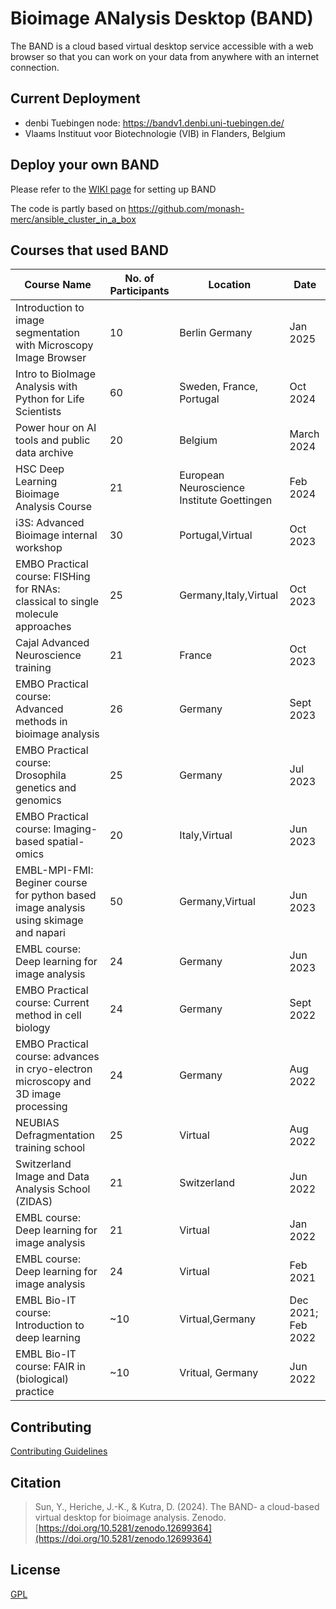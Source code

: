 # Bioimage ANalysis Desktop (BAND) #
 The BAND is a cloud based virtual desktop service accessible with a web browser so that you can work on your data from anywhere with an internet connection.

## Current Deployment

 - denbi Tuebingen node:
https://bandv1.denbi.uni-tuebingen.de/
 - Vlaams Instituut voor Biotechnologie (VIB) in Flanders, Belgium

## Deploy your own BAND  ## 
  Please refer to the [WIKI page](https://git.embl.de/ysun/create-band/-/wikis/Home) for setting up BAND


The code is partly based on https://github.com/monash-merc/ansible_cluster_in_a_box

## Courses that used BAND
|Course Name| No. of Participants  | Location | Date|
|--|--|--|--|
|Introduction to image segmentation with Microscopy Image Browser|10|Berlin Germany|Jan 2025|
|Intro to BioImage Analysis with Python for Life Scientists|60|Sweden, France, Portugal|Oct 2024|
|Power hour on AI tools and public data archive|20|Belgium|March 2024|
|HSC Deep Learning Bioimage Analysis Course|21|European Neuroscience Institute Goettingen|Feb 2024|
|i3S: Advanced Bioimage internal workshop|30|Portugal,Virtual|Oct 2023|	
|EMBO Practical course: FISHing for RNAs: classical to single molecule approaches|25|Germany,Italy,Virtual|Oct 2023|
|Cajal Advanced Neuroscience training|21|France|Oct 2023|
|EMBO Practical course: Advanced methods in bioimage analysis|26|Germany|Sept 2023|
|EMBO Practical course: Drosophila genetics and genomics|25|Germany|Jul 2023|
|EMBO Practical course: Imaging-based spatial-omics|20|Italy,Virtual|Jun 2023|
|EMBL-MPI-FMI: Beginer course for python based image analysis using skimage and napari|50|Germany,Virtual|Jun 2023|	
|EMBL course: Deep learning for image analysis|24|Germany|Jun 2023|
|EMBO Practical course: Current method in cell biology|24|Germany|Sept 2022|
|EMBO Practical course: advances in cryo-electron microscopy and 3D image processing|24|Germany|Aug 2022|	
|NEUBIAS Defragmentation training school|25|Virtual|Aug 2022|
|Switzerland Image and Data Analysis School (ZIDAS)|21|Switzerland|Jun 2022|
|EMBL course: Deep learning for image analysis|21|Virtual|Jan 2022|
|EMBL course: Deep learning for image analysis|24|Virtual|Feb 2021|
|EMBL Bio-IT course: Introduction to deep learning|~10|Virtual,Germany|Dec 2021; Feb 2022|
|EMBL Bio-IT course: FAIR in (biological) practice|~10|Vritual, Germany|Jun 2022|

## Contributing
[Contributing Guidelines](https://github.com/embl-cba/band/blob/main/CONTRIBUTING.md)

## Citation

> Sun, Y., Heriche, J.-K., & Kutra, D. (2024). The BAND- a cloud-based virtual desktop for bioimage analysis. Zenodo. [https://doi.org/10.5281/zenodo.12699364](https://doi.org/10.5281/zenodo.12699364)

## License  ## 
[GPL](https://github.com/embl-cba/band/blob/main/LICENSE)

